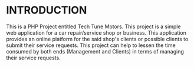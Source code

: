 # INTRODUCTION
This is a PHP Project entitled Tech Tune Motors. This project is a simple web application for a car repair/service shop or business. This application provides an online platform for the said shop's clients or possible clients to submit their service requests. This project can help to lessen the time consumed by both ends (Management and Clients) in terms of managing their service requests.
